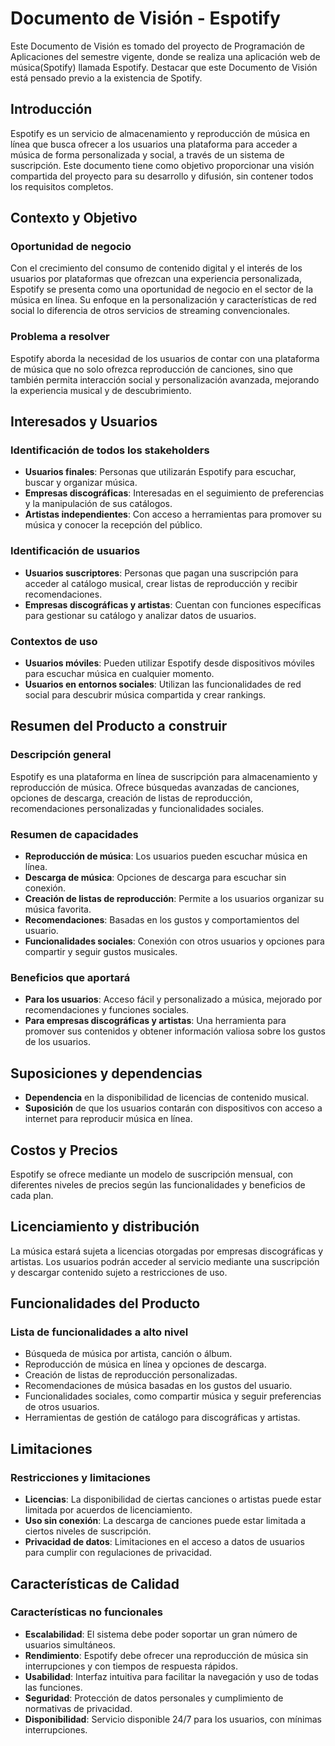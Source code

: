 # Documento de Visión - Espotify
Este Documento de Visión es tomado del proyecto de Programación de Aplicaciones del semestre vigente, donde se realiza una aplicación web de música(Spotify) llamada Espotify. Destacar que este Documento de Visión está pensado previo a la existencia de Spotify.

## Introducción
Espotify es un servicio de almacenamiento y reproducción de música en línea que busca ofrecer a los usuarios una plataforma para acceder a música de forma personalizada y social, a través de un sistema de suscripción. Este documento tiene como objetivo proporcionar una visión compartida del proyecto para su desarrollo y difusión, sin contener todos los requisitos completos.

## Contexto y Objetivo

### Oportunidad de negocio
Con el crecimiento del consumo de contenido digital y el interés de los usuarios por plataformas que ofrezcan una experiencia personalizada, Espotify se presenta como una oportunidad de negocio en el sector de la música en línea. Su enfoque en la personalización y características de red social lo diferencia de otros servicios de streaming convencionales.

### Problema a resolver
Espotify aborda la necesidad de los usuarios de contar con una plataforma de música que no solo ofrezca reproducción de canciones, sino que también permita interacción social y personalización avanzada, mejorando la experiencia musical y de descubrimiento.

## Interesados y Usuarios

### Identificación de todos los stakeholders
- **Usuarios finales**: Personas que utilizarán Espotify para escuchar, buscar y organizar música.
- **Empresas discográficas**: Interesadas en el seguimiento de preferencias y la manipulación de sus catálogos.
- **Artistas independientes**: Con acceso a herramientas para promover su música y conocer la recepción del público.


### Identificación de usuarios
- **Usuarios suscriptores**: Personas que pagan una suscripción para acceder al catálogo musical, crear listas de reproducción y recibir recomendaciones.
- **Empresas discográficas y artistas**: Cuentan con funciones específicas para gestionar su catálogo y analizar datos de usuarios.


### Contextos de uso
- **Usuarios móviles**: Pueden utilizar Espotify desde dispositivos móviles para escuchar música en cualquier momento.
- **Usuarios en entornos sociales**: Utilizan las funcionalidades de red social para descubrir música compartida y crear rankings.


## Resumen del Producto a construir

### Descripción general
Espotify es una plataforma en línea de suscripción para almacenamiento y reproducción de música. Ofrece búsquedas avanzadas de canciones, opciones de descarga, creación de listas de reproducción, recomendaciones personalizadas y funcionalidades sociales.

### Resumen de capacidades
- **Reproducción de música**: Los usuarios pueden escuchar música en línea.
- **Descarga de música**: Opciones de descarga para escuchar sin conexión.
- **Creación de listas de reproducción**: Permite a los usuarios organizar su música favorita.
- **Recomendaciones**: Basadas en los gustos y comportamientos del usuario.
- **Funcionalidades sociales**: Conexión con otros usuarios y opciones para compartir y seguir gustos musicales.

### Beneficios que aportará
- **Para los usuarios**: Acceso fácil y personalizado a música, mejorado por recomendaciones y funciones sociales.
- **Para empresas discográficas y artistas**: Una herramienta para promover sus contenidos y obtener información valiosa sobre los gustos de los usuarios.

## Suposiciones y dependencias
- **Dependencia** en la disponibilidad de licencias de contenido musical.
- **Suposición** de que los usuarios contarán con dispositivos con acceso a internet para reproducir música en línea.

## Costos y Precios
Espotify se ofrece mediante un modelo de suscripción mensual, con diferentes niveles de precios según las funcionalidades y beneficios de cada plan.

## Licenciamiento y distribución
La música estará sujeta a licencias otorgadas por empresas discográficas y artistas. Los usuarios podrán acceder al servicio mediante una suscripción y descargar contenido sujeto a restricciones de uso.

## Funcionalidades del Producto

### Lista de funcionalidades a alto nivel
- Búsqueda de música por artista, canción o álbum.
- Reproducción de música en línea y opciones de descarga.
- Creación de listas de reproducción personalizadas.
- Recomendaciones de música basadas en los gustos del usuario.
- Funcionalidades sociales, como compartir música y seguir preferencias de otros usuarios.
- Herramientas de gestión de catálogo para discográficas y artistas.


## Limitaciones

### Restricciones y limitaciones
- **Licencias**: La disponibilidad de ciertas canciones o artistas puede estar limitada por acuerdos de licenciamiento.
- **Uso sin conexión**: La descarga de canciones puede estar limitada a ciertos niveles de suscripción.
- **Privacidad de datos**: Limitaciones en el acceso a datos de usuarios para cumplir con regulaciones de privacidad.

## Características de Calidad

### Características no funcionales
- **Escalabilidad**: El sistema debe poder soportar un gran número de usuarios simultáneos.
- **Rendimiento**: Espotify debe ofrecer una reproducción de música sin interrupciones y con tiempos de respuesta rápidos.
- **Usabilidad**: Interfaz intuitiva para facilitar la navegación y uso de todas las funciones.
- **Seguridad**: Protección de datos personales y cumplimiento de normativas de privacidad.
- **Disponibilidad**: Servicio disponible 24/7 para los usuarios, con mínimas interrupciones.
